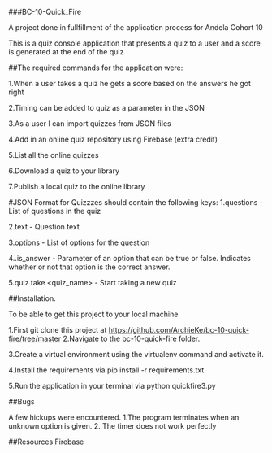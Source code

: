 
###BC-10-Quick_Fire

A project done in fullfillment of the application process for Andela Cohort 10

This is a quiz console application that presents a quiz to a user and a score is generated at the end of the quiz

##The required commands for the application were:

1.When a user takes a quiz he gets a score based on the answers he got right

2.Timing can be added to quiz as a parameter in the JSON

3.As a user I can import quizzes from JSON files

4.Add in an online quiz repository using Firebase (extra credit)

5.List all the online quizzes

6.Download a quiz to your library

7.Publish a local quiz to the online library

#JSON Format for Quizzzes should contain the following keys:
1.questions - List of questions in the quiz

2.text - Question text

3.options - List of options for the question

4..is_answer - Parameter of an option that can be true or false. Indicates whether or not that option is the correct answer.

5.quiz take <quiz_name> - Start taking a new quiz

##Installation.

To be able to get this project to your local machine

1.First git clone this project at https://github.com/ArchieKe/bc-10-quick-fire/tree/master
2.Navigate to the bc-10-quick-fire folder.

3.Create a virtual environment using the virtualenv command and activate it.

4.Install the requirements via pip install -r requirements.txt

5.Run the application in your terminal via python quickfire3.py

##Bugs

A few hickups were encountered.
1.The program terminates when an unknown option is given.
2. The timer does not work perfectly

##Resources
Firebase
